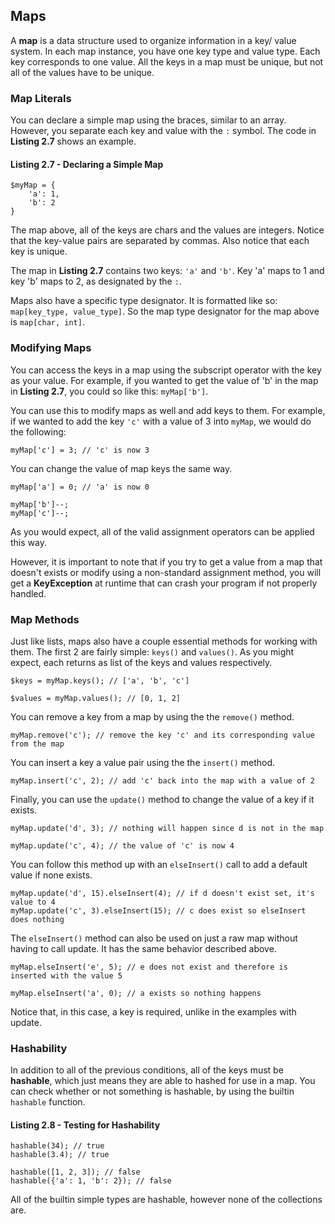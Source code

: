 ## Maps

A **map** is a data structure used to organize information in a key/
value system.  In each map instance, you have one key type and value type.
Each key corresponds to one value.  All the keys in a map must be
unique, but not all of the values have to be unique.

### Map Literals

You can declare a simple map using the braces, similar to an array.  However,
you separate each key and value with the `:` symbol.  The code
in **Listing 2.7** shows an example.

#### Listing 2.7 - Declaring a Simple Map

    $myMap = {
        'a': 1,
        'b': 2
    }

The map above, all of the keys are chars and the values are integers.
Notice that the key-value pairs are separated by commas.  Also notice
that each key is unique.

The map in **Listing 2.7** contains two keys: `'a'` and `'b'`. Key 'a' maps
to 1 and key 'b' maps to 2, as designated by the `:`.

Maps also have a specific type designator.  It is formatted like so:
`map[key_type, value_type]`. So the map type designator for the map
above is `map[char, int]`.

### Modifying Maps

You can access the keys in a map using the subscript operator with the key
as your value.  For example, if you wanted to get the value of 'b' in the
map in **Listing 2.7**, you could so like this: `myMap['b']`.

You can use this to modify maps as well and add keys to them.  For example,
if we wanted to add the key `'c'` with a value of 3 into `myMap`, we would
do the following:

    myMap['c'] = 3; // 'c' is now 3

You can change the value of map keys the same way.

    myMap['a'] = 0; // 'a' is now 0

    myMap['b']--;
    myMap['c']--;

As you would expect, all of the valid assignment operators can be applied
this way.

However, it is important to note that if you try to get a value from a map
that doesn't exists or modify using a non-standard assignment method,
you will get a **KeyException** at runtime that can crash your program if
not properly handled.

### Map Methods

Just like lists, maps also have a couple essential methods for working with
them.  The first 2 are fairly simple: `keys()` and `values()`. As you might
expect, each returns as list of the keys and values respectively.

    $keys = myMap.keys(); // ['a', 'b', 'c']

    $values = myMap.values(); // [0, 1, 2]

You can remove a key from a map by using the the `remove()` method.

    myMap.remove('c'); // remove the key 'c' and its corresponding value from the map

You can insert a key a value pair using the the `insert()` method.

    myMap.insert('c', 2); // add 'c' back into the map with a value of 2

Finally, you can use the `update()` method to change the value of a key if it
exists.

    myMap.update('d', 3); // nothing will happen since d is not in the map

    myMap.update('c', 4); // the value of 'c' is now 4

You can follow this method up with an `elseInsert()` call to add a default
value if none exists.

    myMap.update('d', 15).elseInsert(4); // if d doesn't exist set, it's value to 4
    myMap.update('c', 3).elseInsert(15); // c does exist so elseInsert does nothing

The `elseInsert()` method can also be used on just a raw map without having
to call update. It has the same behavior described above.

    myMap.elseInsert('e', 5); // e does not exist and therefore is inserted with the value 5

    myMap.elseInsert('a', 0); // a exists so nothing happens

Notice that, in this case, a key is required, unlike in the examples
with update.

### Hashability

In addition to all of the previous conditions,
all of the keys must be **hashable**, which just means
they are able to hashed for use in a map.
You can check whether or not something is hashable, by using the
builtin `hashable` function.

#### Listing 2.8 - Testing for Hashability

    hashable(34); // true
    hashable(3.4); // true

    hashable([1, 2, 3]); // false
    hashable({'a': 1, 'b': 2}); // false

All of the builtin simple types are hashable, however none of the collections
are.